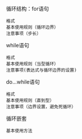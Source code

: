 循环结构：for语句

	格式
	基本使用规则（循环边界）
	注意事项（步长）

while语句

	格式
	基本使用规则（当型循环）
	注意事项(表达式与循环边界的设置)

do...while语句

	格式
	基本使用规则（直到型）
	注意事项（边界设置，避免死循环）

循环嵌套

	基本使用方法
	
